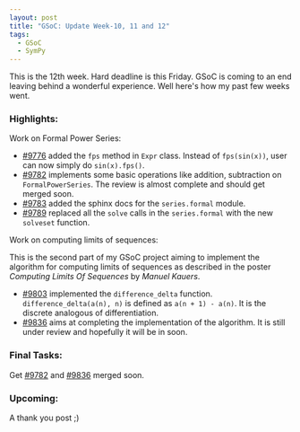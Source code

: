 ```yaml
---
layout: post
title: "GSoC: Update Week-10, 11 and 12"
tags:
  - GSoC
  - SymPy
---
```


This is the 12th week. Hard deadline is this Friday. GSoC is coming to an end leaving behind a wonderful experience.
Well here's how my past few weeks went.

<!-- excerpt -->
### Highlights:

Work on Formal Power Series:

* [\#9776](https://github.com/sympy/sympy/pull/9776) added the ``fps`` method in ``Expr`` class. Instead of
  ``fps(sin(x))``, user can now simply do ``sin(x).fps()``.
* [\#9782](https://github.com/sympy/sympy/pull/9782) implements some basic operations like addition, subtraction
  on ``FormalPowerSeries``. The review is almost complete and should get
  merged soon.
* [\#9783](https://github.com/sympy/sympy/pull/9783) added the sphinx docs for the ``series.formal`` module.
* [\#9789](https://github.com/sympy/sympy/pull/9789) replaced all the ``solve`` calls in the ``series.formal`` with the
  new ``solveset`` function.

Work on computing limits of sequences:

This is the second part of my GSoC project aiming to implement the algorithm
for computing limits of sequences as described in the poster
*Computing Limits Of Sequences* by *Manuel Kauers*.

* [\#9803](https://github.com/sympy/sympy/pull/9803) implemented the ``difference_delta`` function.
  ``difference_delta(a(n), n)`` is defined as `a(n + 1) - a(n)`. It is the
  discrete analogous of differentiation.
* [\#9836](https://github.com/sympy/sympy/pull/9836) aims at completing the implementation of the algorithm.
  It is still under review and hopefully it will be in soon.

### Final Tasks:

Get [\#9782](https://github.com/sympy/sympy/pull/9782) and [\#9836](https://github.com/sympy/sympy/pull/9836) merged soon.

### Upcoming:

A thank you post ;)
